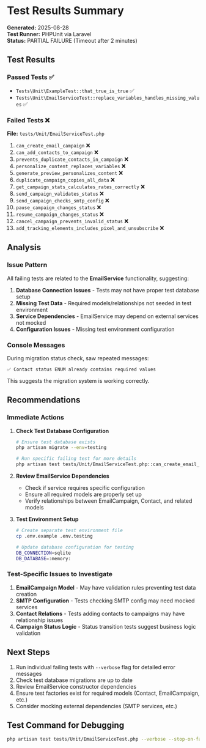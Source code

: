 # Test Results Summary

**Generated:** 2025-08-28  
**Test Runner:** PHPUnit via Laravel  
**Status:** PARTIAL FAILURE (Timeout after 2 minutes)

## Test Results

### Passed Tests ✅
- `Tests\Unit\ExampleTest::that_true_is_true` ✅
- `Tests\Unit\EmailServiceTest::replace_variables_handles_missing_values` ✅

### Failed Tests ❌
**File:** `tests/Unit/EmailServiceTest.php`

1. `can_create_email_campaign` ❌
2. `can_add_contacts_to_campaign` ❌  
3. `prevents_duplicate_contacts_in_campaign` ❌
4. `personalize_content_replaces_variables` ❌
5. `generate_preview_personalizes_content` ❌
6. `duplicate_campaign_copies_all_data` ❌
7. `get_campaign_stats_calculates_rates_correctly` ❌
8. `send_campaign_validates_status` ❌
9. `send_campaign_checks_smtp_config` ❌
10. `pause_campaign_changes_status` ❌
11. `resume_campaign_changes_status` ❌
12. `cancel_campaign_prevents_invalid_status` ❌
13. `add_tracking_elements_includes_pixel_and_unsubscribe` ❌

## Analysis

### Issue Pattern
All failing tests are related to the **EmailService** functionality, suggesting:

1. **Database Connection Issues** - Tests may not have proper test database setup
2. **Missing Test Data** - Required models/relationships not seeded in test environment  
3. **Service Dependencies** - EmailService may depend on external services not mocked
4. **Configuration Issues** - Missing test environment configuration

### Console Messages
During migration status check, saw repeated messages:
```
✅ Contact status ENUM already contains required values
```

This suggests the migration system is working correctly.

## Recommendations

### Immediate Actions
1. **Check Test Database Configuration**
   ```bash
   # Ensure test database exists
   php artisan migrate --env=testing
   
   # Run specific failing test for more details
   php artisan test tests/Unit/EmailServiceTest.php::can_create_email_campaign --verbose
   ```

2. **Review EmailService Dependencies**
   - Check if service requires specific configuration
   - Ensure all required models are properly set up
   - Verify relationships between EmailCampaign, Contact, and related models

3. **Test Environment Setup**
   ```bash
   # Create separate test environment file
   cp .env.example .env.testing
   
   # Update database configuration for testing
   DB_CONNECTION=sqlite
   DB_DATABASE=:memory:
   ```

### Test-Specific Issues to Investigate

1. **EmailCampaign Model** - May have validation rules preventing test data creation
2. **SMTP Configuration** - Tests checking SMTP config may need mocked services
3. **Contact Relations** - Tests adding contacts to campaigns may have relationship issues
4. **Campaign Status Logic** - Status transition tests suggest business logic validation

## Next Steps

1. Run individual failing tests with `--verbose` flag for detailed error messages
2. Check test database migrations are up to date  
3. Review EmailService constructor dependencies
4. Ensure test factories exist for required models (Contact, EmailCampaign, etc.)
5. Consider mocking external dependencies (SMTP services, etc.)

## Test Command for Debugging
```bash
php artisan test tests/Unit/EmailServiceTest.php --verbose --stop-on-failure
```